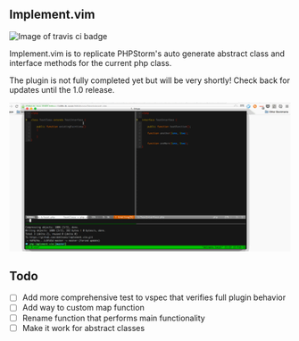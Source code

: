 ## Implement.vim
![Image of travis ci badge](https://travis-ci.org/ddelnano/implement.vim.svg?branch=master)

Implement.vim is to replicate PHPStorm's auto generate abstract class and interface methods for the current php class.

The plugin is not fully completed yet but will be very shortly!  Check back for updates until the 1.0 release.

![implement.vim plugin](assets/implement.vim.gif)

## Todo
- [ ] Add more comprehensive test to vspec that verifies full plugin behavior
- [ ] Add way to custom map function
- [ ] Rename function that performs main functionality
- [ ] Make it work for abstract classes

